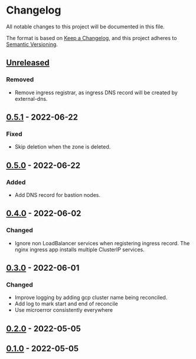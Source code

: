 # Changelog

All notable changes to this project will be documented in this file.

The format is based on [Keep a Changelog](https://keepachangelog.com/en/1.0.0/),
and this project adheres to [Semantic Versioning](https://semver.org/spec/v2.0.0.html).

## [Unreleased]

### Removed

- Remove ingress registrar, as ingress DNS record will be created by external-dns.

## [0.5.1] - 2022-06-22

### Fixed

- Skip deletion when the zone is deleted.

## [0.5.0] - 2022-06-22

### Added

- Add DNS record for bastion nodes.

## [0.4.0] - 2022-06-02

### Changed

- Ignore non LoadBalancer services when registering ingress record. The nginx ingress app installs multiple ClusterIP services.

## [0.3.0] - 2022-06-01

### Changed

- Improve logging by adding gcp cluster name being reconciled.
- Add log to mark start and end of reconcile
- Use microerror consistently everywhere

## [0.2.0] - 2022-05-05

## [0.1.0] - 2022-05-05

[Unreleased]: https://github.com/giantswarm/dns-operator-gcp/compare/v0.5.1...HEAD
[0.5.1]: https://github.com/giantswarm/dns-operator-gcp/compare/v0.5.0...v0.5.1
[0.5.0]: https://github.com/giantswarm/dns-operator-gcp/compare/v0.4.0...v0.5.0
[0.4.0]: https://github.com/giantswarm/dns-operator-gcp/compare/v0.3.0...v0.4.0
[0.3.0]: https://github.com/giantswarm/dns-operator-gcp/compare/v0.2.0...v0.3.0
[0.2.0]: https://github.com/giantswarm/dns-operator-gcp/compare/v0.1.0...v0.2.0
[0.1.0]: https://github.com/giantswarm/dns-operator-gcp/releases/tag/v0.1.0
